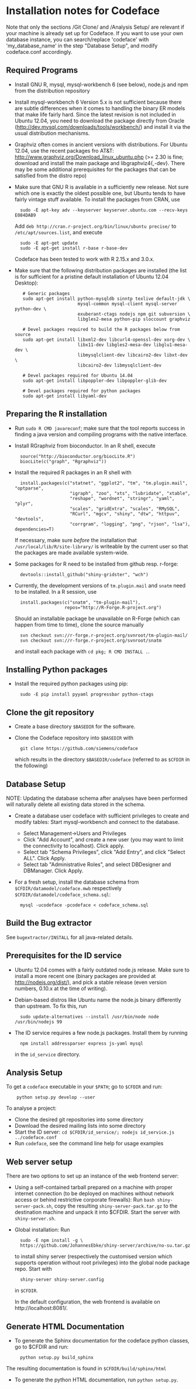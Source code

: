 # Installation notes for Codeface

Note that only the sections /Git Clone/ and /Analysis Setup/ are relevant if
your machine is already set up for Codeface. If you want to use your own
database instance, you can search/replace 'codeface' with 'my_database_name'
in the step "Database Setup", and modify codeface.conf accordingly.

## Required Programs
* Install GNU R, mysql, mysql-workbench 6 (see below), node.js and npm from the distribution repository

* Install mysql-workbench 6
  Version 5.x is not sufficient because there are subtle differences
  when it comes to handling the binary ER models that make life fairly
  hard. Since the latest revision is not included in Ubuntu 12.04, you
  need to download the package directly from Oracle
  (http://dev.mysql.com/downloads/tools/workbench/) and install it
  via the usual distribution mechanisms.

* Graphviz often comes in ancient versions with distributions. For Ubuntu
  12.04, use the recent packages fro AT&T:
  http://www.graphviz.org/Download_linux_ubuntu.php
  (>= 2.30 is fine; download and install the main package and
  libgraphviz4{,-dev}. There may be some additional prerequisites for the
  packages that can be satisfied from the distro repo)

* Make sure that GNU R is available in a sufficiently new release. Not sure
  which one is exactly the oldest possible one, but Ubuntu tends to have
  fairly vintage stuff available. To install the packages from CRAN, use

        sudo -E apt-key adv --keyserver keyserver.ubuntu.com --recv-keys E084DAB9

  Add `deb http://cran.r-project.org/bin/linux/ubuntu precise/`
  to `/etc/apt/sources.list`, and execute

        sudo -E apt-get update
        sudo -E apt-get install r-base r-base-dev

  Codeface has been tested to work with R 2.15.x and 3.0.x.

* Make sure that the following distribution packages are installed (the
  list is for sufficient for a pristine default installation of
  Ubuntu 12.04 Desktop):

         # Generic packages
         sudo apt-get install python-mysqldb sinntp texlive default-jdk \
                              mysql-common mysql-client mysql-server python-dev \
                              exuberant-ctags nodejs npm git subversion \
                              libgles2-mesa python-pip sloccount graphviz

         # Devel packages required to build the R packages below from source
         sudo apt-get install libxml2-dev libcurl4-openssl-dev xorg-dev \
                              libx11-dev libgles2-mesa-dev libglu1-mesa-dev \
                              libmysqlclient-dev libcairo2-dev libxt-dev \
                              libcairo2-dev libmysqlclient-dev

         # Devel packages required for Ubuntu 14.04
         sudo apt-get install libpoppler-dev libpoppler-glib-dev

         # Devel packages required for python packages
         sudo apt-get install libyaml-dev

## Preparing the R installation

* Run `sudo R CMD javareconf`; make sure that the tool reports success in
  finding a java version and compiling programs with the native interface.

* Install RGraphviz from bioconductor. In an R shell, execute

        source("http://bioconductor.org/biocLite.R")
        biocLite(c("graph", "Rgraphviz"))

* Install the required R packages in an R shell with

        install.packages(c("statnet", "ggplot2", "tm", "tm.plugin.mail", "optparse",
                           "igraph", "zoo", "xts", "lubridate", "xtable",
                           "reshape", "wordnet", "stringr", "yaml", "plyr",
                           "scales", "gridExtra", "scales", "RMySQL",
                           "RCurl", "mgcv", "shiny", "dtw", "httpuv", "devtools",
                           "corrgram", "logging", "png", "rjson", "lsa"), dependencies=T)

  If necessary, make sure _before_ the installation that
  `/usr/local/lib/R/site-library/` is writeable by the current user
  so that the packages are made available system-wide.

* Some packages for R need to be installed from github resp. r-forge:

        devtools::install_github("shiny-gridster", "wch")

* Currently, the development versions of `tm.plugin.mail` and `snatm` need to
  be installed. In a R session, use

        install.packages(c("snatm", "tm-plugin-mail"),
                         repos="http://R-Forge.R-project.org")

  Should an installable package be unavailable on R-Forge (which can
  happen from time to time), clone the source manually

        svn checkout svn://r-forge.r-project.org/svnroot/tm-plugin-mail/
        svn checkout svn://r-forge.r-project.org/svnroot/snatm

  and install each package with `cd pkg; R CMD INSTALL .`.

## Installing Python packages

* Install the required python packages using pip:

        sudo -E pip install pyyaml progressbar python-ctags

## Clone the git repository

* Create a base directory `$BASEDIR` for the software.

* Clone the Codeface repository into `$BASEDIR` with

        git clone https://github.com/siemens/codeface

  which results in the directory `$BASEDIR/codeface` (referred to as `$CFDIR`
  in the following)

## Database Setup

NOTE: Updating the database schema after analyses have been performed
will naturally delete all existing data stored in the schema.

* Create a database user codeface with sufficient privileges
  to create and modify tables: Start mysql-workbench and connect
  to the database.

  * Select Management->Users and Privileges
  * Click "Add Account", and create a new user (you may want to limit
    the connectivity to localhost). Click apply.
  * Select tab "Schema Privileges", click "Add Entry", and
    click "Select ALL". Click Apply.
  * Select tab "Administrative Roles", and select DBDesigner and
    DBManager. Click Apply.

* For a fresh setup, install the database schema from
  `$CFDIR/datamodel/codeface.mwb` respectively
  `$CFDIR/datamodel/codeface_schema.sql`:

        mysql -ucodeface -pcodeface < codeface_schema.sql

## Build the Bug extractor
See `bugextractor/INSTALL` for all java-related details.

## Prerequisites for the ID service
* Ubuntu 12.04 comes with a fairly outdated node.js release.
  Make sure to install a more recent one (binary packages
  are provided at http://nodejs.org/dist/), and pick a stable
  release (even version numbers, 0.10.x at the time of writing).
* Debian-based distros like Ubuntu name the node.js binary differently
  than upstream. To fix this, run

        sudo update-alternatives --install /usr/bin/node node /usr/bin/nodejs 99

* The ID service requires a few node.js packages. Install them by running

        npm install addressparser express js-yaml mysql

  in the `id_service` directory.

## Analysis Setup

To get a `codeface` executable in your `$PATH`; go to `$CFDIR` and run:

        python setup.py develop --user

To analyse a project:

* Clone the desired git repositories into some directory
* Download the desired mailing lists into some directory
* Start the ID server: `cd $CFDIR/id_service/; nodejs id_service.js ../codeface.conf`
* Run `codeface`, see the command line help for usage examples

## Web server setup
There are two options to set up an instance of the web frontend server:

* Using a self-contained tarball prepared on a machine with proper
  internet connection (to be deployed on machines without network
  access or behind restrictive corporate firewalls):
  Run `bash shiny-server-pack.sh`, copy the resulting
  `shiny-server-pack.tar.gz` to the destination machine and unpack
  it into $CFDIR. Start the server with `shiny-server.sh`.

* Global installation: Run

        sudo -E npm install -g \
        https://github.com/JohannesEbke/shiny-server/archive/no-su.tar.gz

  to install shiny server (respectively the customised version which
  supports operation without root privileges) into the global
  node package repo. Start with

        shiny-server shiny-server.config

  in `$CFDIR`.

  In the default configuration, the web frontend is available
  on http://localhost:8081/.

## Generate HTML Documentation

* To generate the Sphinx documentation for the codeface python classes, go
  to $CFDIR and run:

        python setup.py build_sphinx

The resulting documentation is found in `$CFDIR/build/sphinx/html`
* To generate the python HTML documentation, run `python setup.py`.
